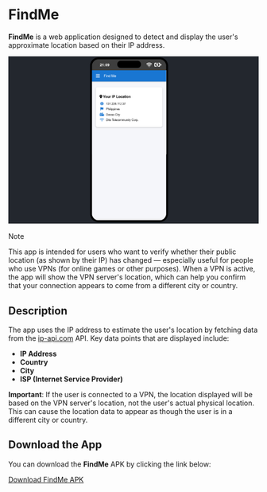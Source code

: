 # FindMe

**FindMe** is a web application designed to detect and display the user's approximate location based on their IP address.

![FindMe Screenshot](./images/findme.png)

> [!NOTE]
> This app is intended for users who want to verify whether their public location (as shown by their IP) has changed — especially useful for people who use VPNs (for online games or other purposes). When a VPN is active, the app will show the VPN server's location, which can help you confirm that your connection appears to come from a different city or country.

## Description

The app uses the IP address to estimate the user's location by fetching data from the [ip-api.com](http://ip-api.com) API. Key data points that are displayed include:

- **IP Address**
- **Country**
- **City**
- **ISP (Internet Service Provider)**

**Important**: If the user is connected to a VPN, the location displayed will be based on the VPN server's location, not the user's actual physical location. This can cause the location data to appear as though the user is in a different city or country.

## Download the App

You can download the **FindMe** APK by clicking the link below:

[Download FindMe APK](./app/FindMe.Apk)
